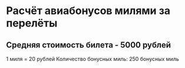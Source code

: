 # Расчёт авиабонусов милями за перелёты
## Средняя стоимость билета - 5000 рублей
1 миля = 20 рублей
Количество бонусных миль: 250  бонусных миль